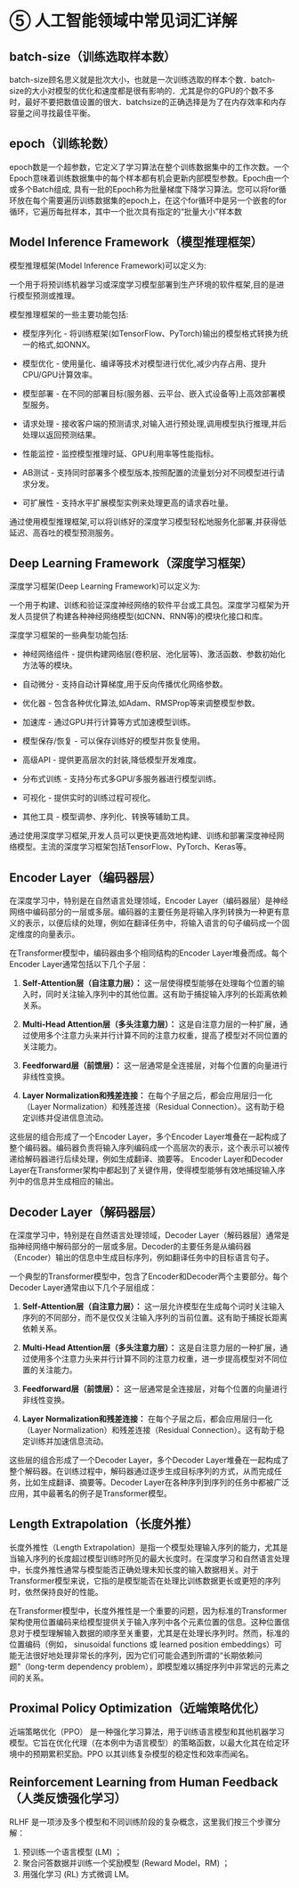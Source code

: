 # ⑤ 人工智能领域中常见词汇详解

## batch-size（训练选取样本数）

batch-size顾名思义就是批次大小，也就是一次训练选取的样本个数．batch-size的大小对模型的优化和速度都是很有影响的．尤其是你的GPU的个数不多时，最好不要把数值设置的很大．batchsize的正确选择是为了在内存效率和内存容量之间寻找最佳平衡。

## epoch（训练轮数）

epoch数是一个超参数，它定义了学习算法在整个训练数据集中的工作次数。一个Epoch意味着训练数据集中的每个样本都有机会更新内部模型参数。Epoch由一个或多个Batch组成, 具有一批的Epoch称为批量梯度下降学习算法。您可以将for循环放在每个需要遍历训练数据集的epoch上，在这个for循环中是另一个嵌套的for循环，它遍历每批样本，其中一个批次具有指定的“批量大小”样本数

## Model Inference Framework（模型推理框架）

模型推理框架(Model Inference Framework)可以定义为:

一个用于将预训练机器学习或深度学习模型部署到生产环境的软件框架,目的是进行模型预测或推理。

模型推理框架的一些主要功能包括:

- 模型序列化 - 将训练框架(如TensorFlow、PyTorch)输出的模型格式转换为统一的格式,如ONNX。

- 模型优化 - 使用量化、编译等技术对模型进行优化,减少内存占用、提升CPU/GPU计算效率。

- 模型部署 - 在不同的部署目标(服务器、云平台、嵌入式设备等)上高效部署模型服务。

- 请求处理 - 接收客户端的预测请求,对输入进行预处理,调用模型执行推理,并后处理以返回预测结果。

- 性能监控 - 监控模型推理时延、GPU利用率等性能指标。

- AB测试 - 支持同时部署多个模型版本,按照配置的流量划分对不同模型进行请求分发。

- 可扩展性 - 支持水平扩展模型实例来处理更高的请求吞吐量。

通过使用模型推理框架,可以将训练好的深度学习模型轻松地服务化部署,并获得低延迟、高吞吐的模型预测服务。

## Deep Learning Framework（深度学习框架）

深度学习框架(Deep Learning Framework)可以定义为:

一个用于构建、训练和验证深度神经网络的软件平台或工具包。深度学习框架为开发人员提供了构建各种神经网络模型(如CNN、RNN等)的模块化接口和库。

深度学习框架的一些典型功能包括:

- 神经网络组件 - 提供构建网络层(卷积层、池化层等)、激活函数、参数初始化方法等的模块。

- 自动微分 - 支持自动计算梯度,用于反向传播优化网络参数。

- 优化器 - 包含各种优化算法,如Adam、RMSProp等来调整模型参数。

- 加速库 - 通过GPU并行计算等方式加速模型训练。

- 模型保存/恢复 - 可以保存训练好的模型并恢复使用。

- 高级API - 提供更高层次的封装,降低模型开发难度。

- 分布式训练 - 支持分布式多GPU/多服务器进行模型训练。

- 可视化 - 提供实时的训练过程可视化。

- 其他工具 - 模型调参、序列化、转换等辅助工具。

通过使用深度学习框架,开发人员可以更快更高效地构建、训练和部署深度神经网络模型。主流的深度学习框架包括TensorFlow、PyTorch、Keras等。

## Encoder Layer（编码器层）

在深度学习中，特别是在自然语言处理领域，Encoder Layer（编码器层）是神经网络中编码部分的一层或多层。编码器的主要任务是将输入序列转换为一种更有意义的表示，以便后续的处理，例如在翻译任务中，将输入语言的句子编码成一个固定维度的向量表示。

在Transformer模型中，编码器由多个相同结构的Encoder Layer堆叠而成。每个Encoder Layer通常包括以下几个子层：

1. **Self-Attention层（自注意力层）：** 这一层使得模型能够在处理每个位置的输入时，同时关注输入序列中的其他位置。这有助于捕捉输入序列的长距离依赖关系。

2. **Multi-Head Attention层（多头注意力层）：** 这是自注意力层的一种扩展，通过使用多个注意力头来并行计算不同的注意力权重，提高了模型对不同位置的关注能力。

3. **Feedforward层（前馈层）：** 这一层通常是全连接层，对每个位置的向量进行非线性变换。

4. **Layer Normalization和残差连接：** 在每个子层之后，都会应用层归一化（Layer Normalization）和残差连接（Residual Connection）。这有助于稳定训练并促进信息流动。

这些层的组合形成了一个Encoder Layer，多个Encoder Layer堆叠在一起构成了整个编码器。编码器负责将输入序列编码成一个高层次的表示，这个表示可以被传递给解码器进行后续处理，例如生成翻译、摘要等。 Encoder Layer和Decoder Layer在Transformer架构中都起到了关键作用，使得模型能够有效地捕捉输入序列中的信息并生成相应的输出。

## Decoder Layer（解码器层）

在深度学习中，特别是在自然语言处理领域，Decoder Layer（解码器层）通常是指神经网络中解码部分的一层或多层。Decoder的主要任务是从编码器（Encoder）输出的信息中生成目标序列，例如翻译任务中的目标语言句子。

一个典型的Transformer模型中，包含了Encoder和Decoder两个主要部分。每个Decoder Layer通常由以下几个子层组成：

1. **Self-Attention层（自注意力层）：** 这一层允许模型在生成每个词时关注输入序列的不同部分，而不是仅仅关注输入序列的当前位置。这有助于捕捉长距离依赖关系。

2. **Multi-Head Attention层（多头注意力层）：** 这是自注意力层的一种扩展，通过使用多个注意力头来并行计算不同的注意力权重，进一步提高模型对不同位置的关注能力。

3. **Feedforward层（前馈层）：** 这一层通常是全连接层，对每个位置的向量进行非线性变换。

4. **Layer Normalization和残差连接：** 在每个子层之后，都会应用层归一化（Layer Normalization）和残差连接（Residual Connection）。这有助于稳定训练并加速信息流动。

这些层的组合形成了一个Decoder Layer，多个Decoder Layer堆叠在一起构成了整个解码器。在训练过程中，解码器通过逐步生成目标序列的方式，从而完成任务，比如生成翻译、摘要等。Decoder Layer在各种序列到序列的任务中都被广泛应用，其中最著名的例子是Transformer模型。

## Length Extrapolation（长度外推）

长度外推性（Length Extrapolation）是指一个模型处理输入序列的能力，尤其是当输入序列的长度超过模型训练时所见的最大长度时。在深度学习和自然语言处理中，长度外推性通常与模型能否正确处理未知长度的输入数据相关。对于Transformer模型来说，它指的是模型能否在处理比训练数据更长或更短的序列时，依然保持良好的性能。

在Transformer模型中，长度外推性是一个重要的问题，因为标准的Transformer架构使用位置编码来给模型提供关于输入序列中各个元素位置的信息。这种位置信息对于模型理解输入数据的顺序至关重要，尤其是在处理长序列时。然而，标准的位置编码（例如， sinusoidal functions 或 learned position embeddings）可能无法很好地处理非常长的序列，因为它们可能会遇到所谓的“长期依赖问题”（long-term dependency problem），即模型难以捕捉序列中非常远的元素之间的关系。

## Proximal Policy Optimization（近端策略优化）

近端策略优化（PPO） 是一种强化学习算法，用于训练语言模型和其他机器学习模型。它旨在优化代理（在本例中为语言模型）的策略函数，以最大化其在给定环境中的预期累积奖励。PPO 以其训练复杂模型的稳定性和效率而闻名。

## Reinforcement Learning from Human Feedback（人类反馈强化学习）

RLHF 是一项涉及多个模型和不同训练阶段的复杂概念，这里我们按三个步骤分解：

1. 预训练一个语言模型 (LM) ；
2. 聚合问答数据并训练一个奖励模型 (Reward Model，RM) ；
3. 用强化学习 (RL) 方式微调 LM。